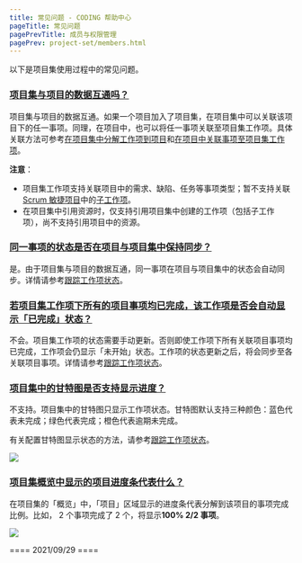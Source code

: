 ```yaml
---
title: 常见问题 - CODING 帮助中心
pageTitle: 常见问题
pagePrevTitle: 成员与权限管理
pagePrev: project-set/members.html
---
```


以下是项目集使用过程中的常见问题。

### [项目集与项目的数据互通吗？](#1)

项目集与项目的数据互通。如果一个项目加入了项目集，在项目集中可以关联该项目下的任一事项。同理，在项目中，也可以将任一事项关联至项目集工作项。具体关联方法可参考[在项目集中分解工作项到项目](/docs/project-set/start.html#project-set-allocate)和[在项目中关联事项至项目集工作项](/docs/project-set/start.html#project-allocate)。

**注意**：

-   项目集工作项支持关联项目中的需求、缺陷、任务等事项类型；暂不支持关联 [Scrum 敏捷项目](/docs/collaboration/pattern/scrum/intro.html)中的[子工作项](/docs/collaboration/pattern/scrum/requirements.html#decompose)。
-   在项目集中引用资源时，仅支持引用项目集中创建的工作项（包括子工作项），尚不支持引用项目中的资源。


### [同一事项的状态是否在项目与项目集中保持同步？](#2)

是。由于项目集与项目的数据互通，同一事项在项目与项目集中的状态会自动同步。详情请参考[跟踪工作项状态](/docs/project-set/start.html#track)。


### [若项目集工作项下所有的项目事项均已完成，该工作项是否会自动显示「已完成」状态？](#3)

不会。项目集工作项的状态需要手动更新。否则即使工作项下所有关联项目事项均已完成，工作项会仍显示「未开始」状态。工作项的状态更新之后，将会同步至各关联项目事项。详情请参考[跟踪工作项状态](/docs/project-set/start.html#track)。


### [项目集中的甘特图是否支持显示进度？](#4)

不支持。项目集中的甘特图只显示工作项状态。甘特图默认支持三种颜色：蓝色代表未完成；绿色代表完成；橙色代表逾期未完成。

有关配置甘特图显示状态的方法，请参考[跟踪工作项状态](/docs/project-set/start.html#track)。

![](https://help-assets.codehub.cn/enterprise/20210923155019.png)

### [项目集概览中显示的项目进度条代表什么？](#5)

在项目集的「概览」中，「项目」区域显示的进度条代表分解到该项目的事项完成比例。比如， 2 个事项完成了 2 个，将显示**100% 2/2 事项**。

![](https://help-assets.codehub.cn/enterprise/20210923103205.png)

==== 2021/09/29 ====
